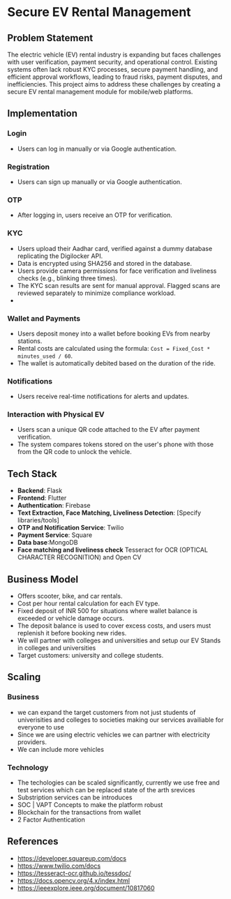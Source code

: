 # Secure EV Rental Management

## Problem Statement
The electric vehicle (EV) rental industry is expanding but faces challenges with user verification, payment security, and operational control. Existing systems often lack robust KYC processes, secure payment handling, and efficient approval workflows, leading to fraud risks, payment disputes, and inefficiencies. This project aims to address these challenges by creating a secure EV rental management module for mobile/web platforms.

## Implementation

### Login
- Users can log in manually or via Google authentication.

### Registration
- Users can sign up manually or via Google authentication.

### OTP
- After logging in, users receive an OTP for verification.

### KYC
- Users upload their Aadhar card, verified against a dummy database replicating the Digilocker API.
- Data is encrypted using SHA256 and stored in the database.
- Users provide camera permissions for face verification and liveliness checks (e.g., blinking three times).
- The KYC scan results are sent for manual approval. Flagged scans are reviewed separately to minimize compliance workload.
- 
### Wallet and Payments
- Users deposit money into a wallet before booking EVs from nearby stations.
- Rental costs are calculated using the formula: `Cost = Fixed_Cost * minutes_used / 60`.
- The wallet is automatically debited based on the duration of the ride.

### Notifications
- Users receive real-time notifications for alerts and updates.

### Interaction with Physical EV
- Users scan a unique QR code attached to the EV after payment verification.
- The system compares tokens stored on the user's phone with those from the QR code to unlock the vehicle.

## Tech Stack

- **Backend**: Flask
- **Frontend**: Flutter
- **Authentication**: Firebase
- **Text Extraction, Face Matching, Liveliness Detection**: [Specify libraries/tools]
- **OTP and Notification Service**: Twilio
- **Payment Service**: Square
- **Data base**:MongoDB
- **Face matching and liveliness check** Tesseract for OCR (OPTICAL CHARACTER RECOGNITION) and Open CV

## Business Model
- Offers scooter, bike, and car rentals.
- Cost per hour rental calculation for each EV type.
- Fixed deposit of INR 500 for situations where wallet balance is exceeded or vehicle damage occurs.
- The deposit balance is used to cover excess costs, and users must replenish it before booking new rides.
- We will partner with colleges and universities and setup our EV Stands in colleges and universities
- Target customers: university and college students.

## Scaling
### Business
- we can expand the target customers from not just students of univerisities and colleges to societies making our services availiable for everyone to use 
- Since we are using electric vehicles we can partner with electricity providers.
- We can include more vehicles
### Technology
- The techologies can be scaled significantly, currently we use free and test services which can be replaced state of the arth srevices 
- Substription services can be introduces
- SOC | VAPT Concepts to make the platform robust
- Blockchain for the transactions from wallet
- 2 Factor Authentication 

## References
- https://developer.squareup.com/docs
- https://www.twilio.com/docs
- https://tesseract-ocr.github.io/tessdoc/
- https://docs.opencv.org/4.x/index.html
- https://ieeexplore.ieee.org/document/10817060
